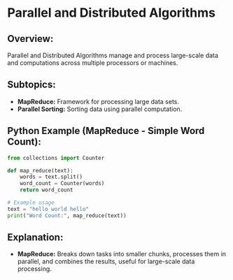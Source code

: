 # **Parallel and Distributed Algorithms**

## **Overview:**

Parallel and Distributed Algorithms manage and process large-scale data and computations across multiple processors or machines.

## **Subtopics:**

- **MapReduce:** Framework for processing large data sets.
- **Parallel Sorting:** Sorting data using parallel computation.

## **Python Example (MapReduce - Simple Word Count):**

```python
from collections import Counter

def map_reduce(text):
    words = text.split()
    word_count = Counter(words)
    return word_count

# Example usage
text = "hello world hello"
print("Word Count:", map_reduce(text))
```

## **Explanation:**
- **MapReduce:** Breaks down tasks into smaller chunks, processes them in parallel, and combines the results, useful for large-scale data processing.

